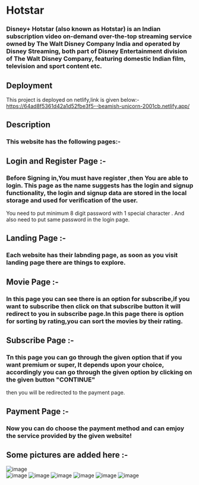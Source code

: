 # Hotstar
### Disney+ Hotstar (also known as Hotstar) is an Indian subscription video on-demand over-the-top streaming service owned by The Walt Disney Company India and operated by Disney Streaming, both part of Disney Entertainment division of The Walt Disney Company, featuring domestic Indian film, television and sport content etc.

## Deployment
This project is deployed on netlify,link is given below:-
https://64ad8f5361d42a1d52fbe3f5--beamish-unicorn-2001cb.netlify.app/

## Description
### This website has the following pages:-
## Login and Register Page :-
### Before Signing in,You must have register ,then You are able to login. This page as the name suggests has the login and signup functionality, the login and signup data are stored in the local storage and used for verification of the user.
You need to put minimum 8 digit password with 1 special character . And also need to put same password in the login page.
## Landing Page :-
### Each website has their labnding page, as soon as you visit landing page there are things to explore.

## Movie Page :-
### In this page you can see there is an option for subscribe,if you want to subscribe then click on that subscribe button it will redirect to you in subscribe page.In this page there is option for sorting by rating,you can sort the movies by their rating.

## Subscribe Page :-
### Tn this page you can go through the given option that if you want premium or super, It depends upon your choice, accordingly you can go through the given option by clicking on the given button "CONTINUE"
then you will be redirected to the payment page.

## Payment Page :-
### Now you can do choose the payment method and can emjoy the service provided by the given website!

## Some pictures are added here :-
![image](https://github.com/Shivanidas1045/Hotstar-Clone/assets/114162435/07c1963c-8796-4276-89ec-d39d1faab5c8)<br>
![image](https://github.com/Shivanidas1045/Hotstar-Clone/assets/114162435/81aecfd9-f29c-4e7a-a5be-366ef2f7210e)
![image](https://github.com/Shivanidas1045/Hotstar-Clone/assets/114162435/f45d5960-01c4-4947-b40c-825d9aa28d17)
![image](https://github.com/Shivanidas1045/Hotstar-Clone/assets/114162435/49a31d2f-06ce-4f9f-8387-87a4e0376e25)
![image](https://github.com/Shivanidas1045/Hotstar-Clone/assets/114162435/665e4b17-7020-4f39-bd1d-835e0413a150)
![image](https://github.com/Shivanidas1045/Hotstar-Clone/assets/114162435/89ebc601-0e91-470f-a8b6-59a0f7504515)
![image](https://github.com/Shivanidas1045/Hotstar-Clone/assets/114162435/e231b71f-bca7-4e0e-835c-cbc29a309128)







